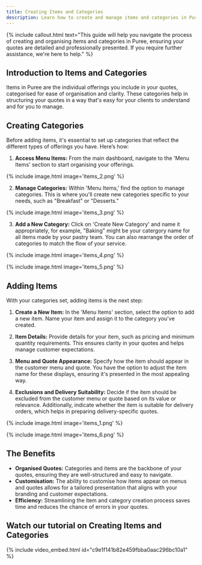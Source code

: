 ```yaml
---
title: Creating Items and Categories
description: Learn how to create and manage items and categories in Puree to enhance your catering quotes.
---
```


{% include callout.html text="This guide will help you navigate the process of creating and organising items and categories in Puree, ensuring your quotes are detailed and professionally presented. If you require further assistance, we're here to help." %}

## Introduction to Items and Categories

Items in Puree are the individual offerings you include in your quotes, categorised for ease of organisation and clarity. These categories help in structuring your quotes in a way that's easy for your clients to understand and for you to manage.

## Creating Categories

Before adding items, it's essential to set up categories that reflect the different types of offerings you have. Here’s how:

1. **Access Menu Items:** From the main dashboard, navigate to the 'Menu Items' section to start organising your offerings.

{% include image.html image='items_2.png' %}

2. **Manage Categories:** Within 'Menu Items,' find the option to manage categories. This is where you'll create new categories specific to your needs, such as "Breakfast" or "Desserts."

{% include image.html image='items_3.png' %}

3. **Add a New Category:** Click on 'Create New Category' and name it appropriately, for example, "Baking" might be your catergory name for all items made by your pastry team. You can also rearrange the order of categories to match the flow of your service.

{% include image.html image='items_4.png' %}

{% include image.html image='items_5.png' %}

## Adding Items

With your categories set, adding items is the next step:

1. **Create a New Item:** In the 'Menu Items' section, select the option to add a new item. Name your item and assign it to the category you've created.

2. **Item Details:** Provide details for your item, such as pricing and minimum quantity requirements. This ensures clarity in your quotes and helps manage customer expectations.

3. **Menu and Quote Appearance:** Specify how the item should appear in the customer menu and quote. You have the option to adjust the item name for these displays, ensuring it's presented in the most appealing way.

4. **Exclusions and Delivery Suitability:** Decide if the item should be excluded from the customer menu or quote based on its value or relevance. Additionally, indicate whether the item is suitable for delivery orders, which helps in preparing delivery-specific quotes.

{% include image.html image='items_1.png' %}

{% include image.html image='items_6.png' %}

## The Benefits

- **Organised Quotes:** Categories and items are the backbone of your quotes, ensuring they are well-structured and easy to navigate.
- **Customisation:** The ability to customise how items appear on menus and quotes allows for a tailored presentation that aligns with your branding and customer expectations.
- **Efficiency:** Streamlining the item and category creation process saves time and reduces the chance of errors in your quotes.

## Watch our tutorial on Creating Items and Categories  
<!-- Loom Video Below -->

{% include video_embed.html id="c9e1f141b82e459fbba0aac296bc10a1" %}


